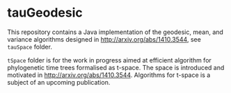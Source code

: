 tauGeodesic
====
This repository contains a Java implementation of the geodesic, mean, and variance algorithms designed in http://arxiv.org/abs/1410.3544, see `tauSpace` folder.

`tSpace` folder is for the work in progress aimed at efficient algorithm for phylogenetic time trees formalised as  t-space.
The space is introduced and motivated in http://arxiv.org/abs/1410.3544.
Algorithms for t-space is a subject of an upcoming publication.

